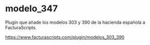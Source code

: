 # modelo_347
Plugin que añade los modelos 303 y 390 de la hacienda española a FacturaScripts.

https://www.facturascripts.com/plugin/modelos_303_390